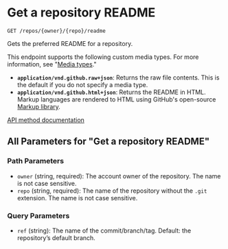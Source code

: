 # Get a repository README

`GET /repos/{owner}/{repo}/readme`

Gets the preferred README for a repository.

This endpoint supports the following custom media types. For more information, see "[Media types](https://docs.github.com/rest/using-the-rest-api/getting-started-with-the-rest-api#media-types)."

- **`application/vnd.github.raw+json`**: Returns the raw file contents. This is the default if you do not specify a media type.
- **`application/vnd.github.html+json`**: Returns the README in HTML. Markup languages are rendered to HTML using GitHub's open-source [Markup library](https://github.com/github/markup).

[API method documentation](https://docs.github.com/rest/repos/contents#get-a-repository-readme)

## All Parameters for "Get a repository README"

### Path Parameters

- `owner` (string, required): The account owner of the repository. The name is not case sensitive.
- `repo` (string, required): The name of the repository without the `.git` extension. The name is not case sensitive.
### Query Parameters

- `ref` (string): The name of the commit/branch/tag. Default: the repository’s default branch.